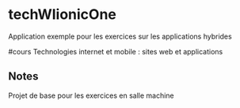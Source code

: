 # techWIionicOne
Application exemple pour les exercices sur les applications hybrides

#cours
Technologies internet et mobile : sites web et applications

## Notes
Projet de base pour les exercices en salle machine
